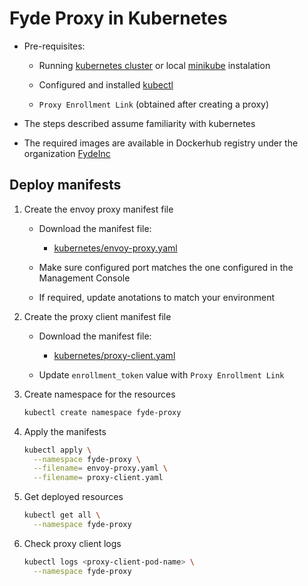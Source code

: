 # Fyde Proxy in Kubernetes

- Pre-requisites:

  - Running [kubernetes cluster](https://kubernetes.io/) or local [minikube](https://kubernetes.io/docs/setup/minikube/) instalation

  - Configured and installed [kubectl](https://kubernetes.io/docs/tasks/tools/install-kubectl/)

  - `Proxy Enrollment Link` (obtained after creating a proxy)

- The steps described assume familiarity with kubernetes

- The required images are available in Dockerhub registry under the organization [FydeInc](https://hub.docker.com/u/fydeinc)

## Deploy manifests

1. Create the envoy proxy manifest file

    - Download the manifest file:

        - [kubernetes/envoy-proxy.yaml](kubernetes/envoy-proxy.yaml)

    - Make sure configured port matches the one configured in the Management Console

    - If required, update anotations to match your environment

1. Create the proxy client manifest file

    - Download the manifest file:

        - [kubernetes/proxy-client.yaml](kubernetes/proxy-client.yaml)

    - Update `enrollment_token` value with `Proxy Enrollment Link`

1. Create namespace for the resources

    ```sh
    kubectl create namespace fyde-proxy
    ```

1. Apply the manifests

    ```sh
    kubectl apply \
      --namespace fyde-proxy \
      --filename= envoy-proxy.yaml \
      --filename= proxy-client.yaml
    ```

1. Get deployed resources

    ```sh
    kubectl get all \
      --namespace fyde-proxy
    ```

1. Check proxy client logs

    ```sh
    kubectl logs <proxy-client-pod-name> \
      --namespace fyde-proxy
    ```
